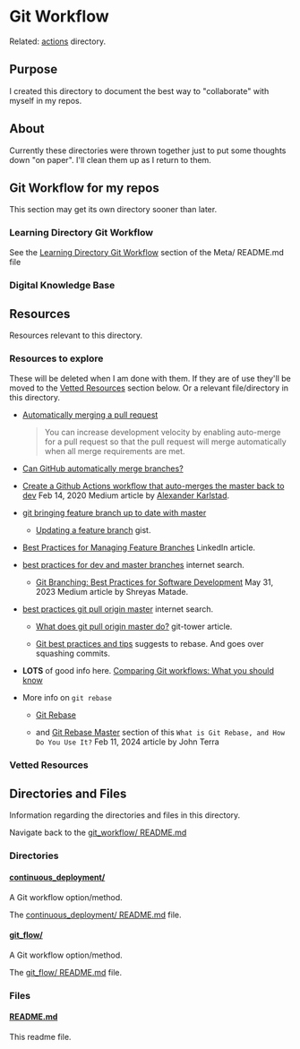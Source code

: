 # Git Workflow

Related: [actions](../actions/) directory.

## Purpose

<!-- The purpose of this directory is to [...]. -->

I created this directory to document the best way to "collaborate" with myself in my repos.

<!-- NOTE: See brainstorm in this https://github.com/JamieBort/Learning-Directory/issues/248 Issue. -->

## About

Currently these directories were thrown together just to put some thoughts down "on paper". I'll clean them up as I return to them.

<!-- This directory houses information about [name_of_the_directory_that_this_readme_file_is_in]. -->

<!-- [Some information about this directory.] -->

## Git Workflow for my repos

This section may get its own directory sooner than later.

### Learning Directory Git Workflow

See the [Learning Directory Git Workflow](../../Meta/README.md#learning-directory-git-workflow) section of the Meta/ README.md file

### Digital Knowledge Base

## Resources

Resources relevant to this directory.

### Resources to explore

These will be deleted when I am done with them. If they are of use they'll be moved to the [Vetted Resources](#vetted-resources) section below. Or a relevant file/directory in this directory.

- [Automatically merging a pull request](https://docs.github.com/en/pull-requests/collaborating-with-pull-requests/incorporating-changes-from-a-pull-request/automatically-merging-a-pull-request)

  > You can increase development velocity by enabling auto-merge for a pull request so that the pull request will merge automatically when all merge requirements are met.

- [Can GitHub automatically merge branches?](https://stackoverflow.com/questions/35445186/can-github-automatically-merge-branches)

- [Create a Github Actions workflow that auto-merges the master back to dev](https://medium.com/@karlstad/create-a-github-actions-workflow-that-auto-merges-the-master-back-to-dev-branch-8b1ebe7009b3) Feb 14, 2020 Medium article by [Alexander Karlstad](https://medium.com/@karlstad).

- [git bringing feature branch up to date with master](https://www.google.com/search?q=git+bringing+feature+branch+up+to+date+with+master&oq=git+bringing+feature+branch+up+to+date+with+master&gs_lcrp=EgZjaHJvbWUyBggAEEUYOdIBCDg1NDJqMGoxqAIAsAIA&sourceid=chrome&ie=UTF-8)

  - [Updating a feature branch](https://gist.github.com/whoisryosuke/36b3b41e738394170b9a7c230665e6b9) gist.

- [Best Practices for Managing Feature Branches](https://www.linkedin.com/pulse/best-practices-managing-feature-branches-derek-ashmore) LinkedIn article.

- [best practices for dev and master branches](https://www.google.com/search?q=best+practices+for+dev+and+master+branches&oq=best+practices+for+dev+and+master+branches&gs_lcrp=EgZjaHJvbWUyBggAEEUYOdIBCDkxNjhqMGoxqAIAsAIA&sourceid=chrome&ie=UTF-8) internet search.

  - [Git Branching: Best Practices for Software Development](https://medium.com/@shreyasmatade/git-branching-best-practices-for-software-development-d2a10bdc00bf) May 31, 2023 Medium article by Shreyas Matade.

- [best practices git pull origin master](https://www.google.com/search?q=best+practices+git+pull+origin+master&oq=best+practices+git+pull+origin+master&gs_lcrp=EgZjaHJvbWUyBggAEEUYOdIBCDY5OTlqMGoxqAIAsAIA&sourceid=chrome&ie=UTF-8) internet search.

  - [What does git pull origin master do?](https://www.git-tower.com/learn/git/faq/git-pull-origin-master) git-tower article.

  - [Git best practices and tips](https://gwu-libraries.github.io/Git.html) suggests to rebase. And goes over squashing commits.

- **LOTS** of good info here. [Comparing Git workflows: What you should know](https://www.atlassian.com/git/tutorials/comparing-workflows#!workflow-gitflow)

- More info on `git rebase`

  - [Git Rebase](https://www.javatpoint.com/git-rebase)

  - and [Git Rebase Master](https://www.simplilearn.com/what-is-git-rebase-command-article#:~:text=The%20Git%20master%20to%20branch,permanently%20deletes%20the%20old%20commits.) section of this `What is Git Rebase, and How Do You Use It?` Feb 11, 2024 article by John Terra

### Vetted Resources

## Directories and Files

Information regarding the directories and files in this directory.

Navigate back to the [git_workflow/ README.md](../README.md)

### Directories

#### [continuous_deployment/](./git_flow/)

A Git workflow option/method.

The [continuous_deployment/ README.md](./continuous_deployment/README.md) file.

<!-- The `directory_name/` [README.md](./directory_name/README.md) file. -->

#### [git_flow/](./git_flow/)

A Git workflow option/method.

The [git_flow/ README.md](./git_flow/README.md) file.

<!-- The `directory_name/` [README.md](./directory_name/README.md) file. -->

### Files

<!-- #### [name_of_other_file_in_here.extension]()

[About_this_file.]

[More_info_about_this_file.] -->

#### [README.md](./README.md)

This readme file.
